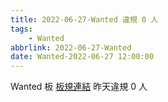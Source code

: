 ```yaml
---
title: 2022-06-27-Wanted 違規 0 人
tags:
    - Wanted
abbrlink: 2022-06-27-Wanted
date: Wanted-2022-06-27 12:00:00
---
```

Wanted 板 [板規連結](https://www.ptt.cc/bbs/Wanted/M.1608829773.A.D3B.html)
昨天違規 0 人
